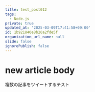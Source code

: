 ```yaml
---
title: test_post012
tags:
  - Node.js
private: true
updated_at: '2025-03-09T17:41:58+09:00'
id: 1b921840e8b20a2fde5f
organization_url_name: null
slide: false
ignorePublish: false
---
```

# new article body
複数の記事をツイートするテスト
